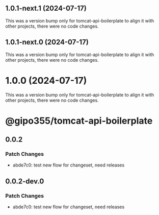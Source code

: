 ## 1.0.1-next.1 (2024-07-17)

This was a version bump only for tomcat-api-boilerplate to align it with other projects, there were no code changes.

## 1.0.1-next.0 (2024-07-17)

This was a version bump only for tomcat-api-boilerplate to align it with other projects, there were no code changes.

# 1.0.0 (2024-07-17)

This was a version bump only for tomcat-api-boilerplate to align it with other projects, there were no code changes.

# @gipo355/tomcat-api-boilerplate

## 0.0.2

### Patch Changes

- abde7c0: test new flow for changeset, need releases

## 0.0.2-dev.0

### Patch Changes

- abde7c0: test new flow for changeset, need releases
